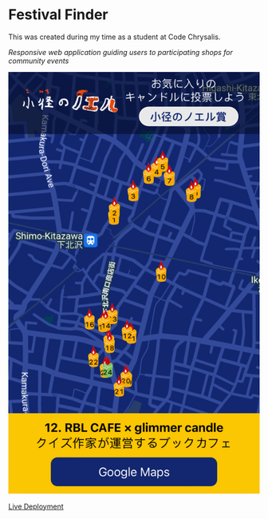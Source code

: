 # Festival Finder

This was created during my time as a student at Code Chrysalis.

*Responsive web application guiding users to participating shops for community events*

![App navigation](https://github.com/Gabe-Goodman/Festival-Finder/blob/master/screenshots/screenshot.png)

[Live Deployment](https://komichinonoel.netlify.app/)
